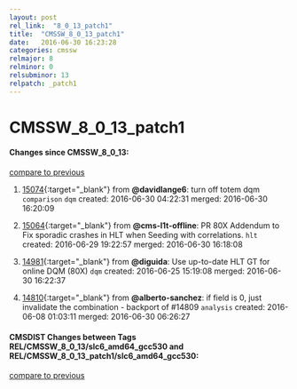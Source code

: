 ```yaml
---
layout: post
rel_link:  "8_0_13_patch1"
title:  "CMSSW_8_0_13_patch1"
date:   2016-06-30 16:23:28
categories: cmssw
relmajor: 8
relminor: 0
relsubminor: 13
relpatch: _patch1
---
```


# CMSSW_8_0_13_patch1
#### Changes since CMSSW_8_0_13:

[compare to previous](https://github.com/cms-sw/cmssw/compare/CMSSW_8_0_13...CMSSW_8_0_13_patch1)



1. [15074](http://github.com/cms-sw/cmssw/pull/15074){:target="_blank"}  from **@davidlange6**: turn off totem dqm `comparison`  `dqm`  created: 2016-06-30 04:22:31 merged: 2016-06-30 16:20:09

2. [15064](http://github.com/cms-sw/cmssw/pull/15064){:target="_blank"}  from **@cms-l1t-offline**: PR 80X Addendum to Fix sporadic crashes in HLT when Seeding with correlations. `hlt`  created: 2016-06-29 19:22:57 merged: 2016-06-30 16:18:08

3. [14981](http://github.com/cms-sw/cmssw/pull/14981){:target="_blank"}  from **@diguida**: Use up-to-date HLT GT for online DQM (80X) `dqm`  created: 2016-06-25 15:19:08 merged: 2016-06-30 16:22:37

4. [14810](http://github.com/cms-sw/cmssw/pull/14810){:target="_blank"}  from **@alberto-sanchez**: if field is 0, just invalidate the combination - backport of #14809 `analysis`  created: 2016-06-08 01:03:11 merged: 2016-06-30 06:26:27

#### CMSDIST Changes between Tags REL/CMSSW_8_0_13/slc6_amd64_gcc530 and REL/CMSSW_8_0_13_patch1/slc6_amd64_gcc530:

[compare to previous](https://github.com/cms-sw/cmsdist/compare/REL/CMSSW_8_0_13/slc6_amd64_gcc530...REL/CMSSW_8_0_13_patch1/slc6_amd64_gcc530)


